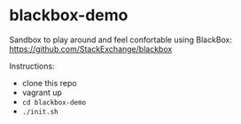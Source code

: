 # blackbox-demo

Sandbox to play around and feel confortable using BlackBox: https://github.com/StackExchange/blackbox

Instructions:
- clone this repo
- vagrant up
- ```cd blackbox-demo```
- ```./init.sh```
